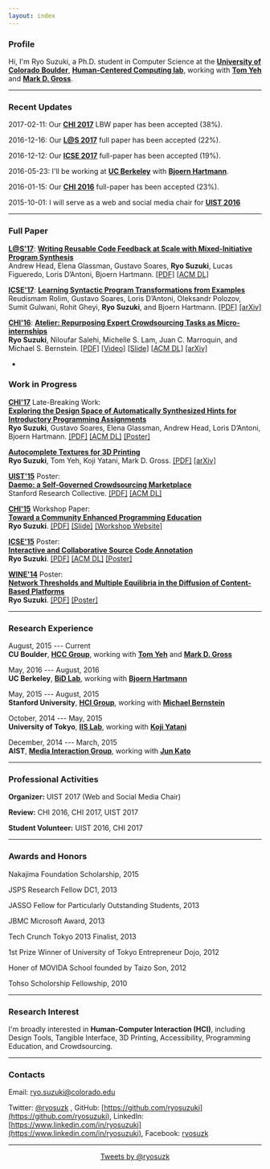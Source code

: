 ```yaml
---
layout: index
---
```


### Profile

Hi, I'm Ryo Suzuki, a Ph.D. student in Computer Science at the [**University of Colorado Boulder**](http://www.colorado.edu/cs/), [**Human-Centered Computing lab**](http://hcc.colorado.edu/), working with [**Tom Yeh**](http://tomyeh.info/) and [**Mark D. Gross**](http://mdgross.net/).


---


### Recent Updates

2017-02-11: Our [**CHI 2017**](https://chi2017.acm.org/) LBW paper has been accepted (38%).

2016-12-16: Our [**L@S 2017**](http://learningatscale.acm.org/las2017/) full paper has been accepted (22%).

2016-12-12: Our [**ICSE 2017**](http://icse2017.gatech.edu/) full-paper has been accepted (19%).

2016-05-23: I'll be working at [**UC Berkeley**](http://bid.berkeley.edu/) with [**Bjoern Hartmann**](http://people.eecs.berkeley.edu/~bjoern/).

2016-01-15: Our [**CHI 2016**](https://chi2016.acm.org/wp/) full-paper has been accepted (23%).

<!--
2016-05-10: I and [**Niloufar**](http://stanford.edu/~niloufar/) present [**Atelier**](http://hci.stanford.edu/publications/2016/atelier/atelier_2016.pdf) at CHI'16. Here is the [**slide**](/publications/chi-2016-slide.pdf).
Our work is also featured in the [**media**](https://backchannel.com/its-not-just-robots-skilled-jobs-are-going-to-meatware-954adf770710).
-->


2015-10-01: I will serve as a web and social media chair for [**UIST 2016**](http://uist.acm.org/uist2016/)



---

### Full Paper

[**L@S'17**](http://learningatscale.acm.org/las2017/): [**Writing Reusable Code Feedback at Scale with Mixed-Initiative Program Synthesis**](https://people.eecs.berkeley.edu/~bjoern/papers/head-mistakebrowser-las2017.pdf) <br>
Andrew Head, Elena Glassman, Gustavo Soares, **Ryo Suzuki**, Lucas Figueredo, Loris D’Antoni, Bjoern Hartmann. [[PDF]](https://people.eecs.berkeley.edu/~bjoern/papers/head-mistakebrowser-las2017.pdf) [[ACM DL]](http://dl.acm.org/citation.cfm?id=3051467)

[**ICSE'17**](http://icse2017.gatech.edu/): [**Learning Syntactic Program Transformations from Examples**](https://people.eecs.berkeley.edu/~bjoern/papers/rolim-refazer-icse2017.pdf) <br>
Reudismam Rolim, Gustavo Soares, Loris D’Antoni, Oleksandr Polozov, Sumit Gulwani, Rohit Gheyi, **Ryo Suzuki**, and Bjoern Hartmann. [[PDF]](https://people.eecs.berkeley.edu/~bjoern/papers/rolim-refazer-icse2017.pdf) [[arXiv]](https://arxiv.org/abs/1608.09000)

[**CHI'16**](https://chi2016.acm.org/wp/): [**Atelier: Repurposing Expert Crowdsourcing Tasks as Micro-internships**](http://hci.stanford.edu/publications/2016/atelier/atelier_2016.pdf) <br>
**Ryo Suzuki**, Niloufar Salehi, Michelle S. Lam, Juan C. Marroquin, and Michael S. Bernstein. [[PDF]](http://hci.stanford.edu/publications/2016/atelier/atelier_2016.pdf) [[Video]](https://youtu.be/tBojZejtFQo) [[Slide]](/publications/chi-2016-slide.pdf) [[ACM DL]](http://dl.acm.org/citation.cfm?id=2858121) [[arXiv]](https://arxiv.org/abs/1602.06634)

-

### Work in Progress

[**CHI'17**](https://chi2017.acm.org/) Late-Breaking Work: <br>
[**Exploring the Design Space of Automatically Synthesized Hints for Introductory Programming Assignments**](/publications/chi-2017.pdf)<br>
**Ryo Suzuki**, Gustavo Soares, Elena Glassman, Andrew Head, Loris D’Antoni, Bjoern Hartmann.
[[PDF]](/publications/chi-2017.pdf) [[ACM DL]](http://dl.acm.org/citation.cfm?id=3053187) [[Poster]](/publications/chi-2017-poster.pdf)

[**Autocomplete Textures for 3D Printing**](https://arxiv.org/pdf/1703.05700.pdf)<br>
**Ryo Suzuki**, Tom Yeh, Koji Yatani, Mark D. Gross. [[PDF]](https://arxiv.org/pdf/1703.05700.pdf) [[arXiv]](https://arxiv.org/abs/1703.05700)

[**UIST'15**](http://uist.acm.org/uist2015/about) Poster: <br>
[**Daemo: a Self-Governed Crowdsourcing Marketplace**](http://hci.stanford.edu/publications/2015/crowdresearch/daemo-uist.pdf)<br>
Stanford Research Collective. [[PDF]](http://hci.stanford.edu/publications/2015/crowdresearch/daemo-uist.pdf) [[ACM DL]](http://dl.acm.org/citation.cfm?id=2815739)

[**CHI'15**](http://chi2015.acm.org/) Workshop Paper: <br>
[**Toward a Community Enhanced Programming Education**](/publications/chi-2015.pdf)<br>
**Ryo Suzuki**.
[[PDF]](/publications/chi-2015.pdf) [[Slide]](/publications/chi-2015-slide.pdf)
[[Workshop Website]](http://hci.tokyo/)

[**ICSE'15**](http://2015.icse-conferences.org/) Poster: <br>
[**Interactive and Collaborative Source Code Annotation**](/publications/icse-2015.pdf)<br>
**Ryo Suzuki**.
[[PDF]](/publications/icse-2015.pdf) [[ACM DL]](http://dl.acm.org/citation.cfm?id=2819173) [[Poster]](/publications/icse-2015.pdf)

[**WINE'14**](http://wine2014.amss.ac.cn/) Poster: <br>
[**Network Thresholds and Multiple Equilibria in the Diffusion of Content-Based Platforms**](/publications/wine-2014.pdf)<br>
**Ryo Suzuki**. [[PDF]](/publications/wine-2014.pdf) [[Poster]](/publications/wine-2014.pdf)


---


### Research Experience

August, 2015 --- Current <br>
**CU Boulder**, [**HCC Group**](http://hcc.colorado.edu/), working with [**Tom Yeh**](http://tomyeh.info/) and [**Mark D. Gross**](http://mdgross.net/)

May, 2016 --- August, 2016 <br>
**UC Berkeley**, [**BiD Lab**](http://bid.berkeley.edu/), working with [**Bjoern Hartmann**](http://people.eecs.berkeley.edu/~bjoern/)

May, 2015 --- August, 2015 <br>
**Stanford University**, [**HCI Group**](http://hci.stanford.edu/), working with [**Michael Bernstein**](http://people.eecs.berkeley.edu/~bjoern/)

October, 2014 --- May, 2015 <br>
**University of Tokyo**, [**IIS Lab**](http://iis-lab.org/), working with [**Koji Yatani**](http://yatani.jp/)

December, 2014 --- March, 2015 <br>
**AIST**, [**Media Interaction Group**](https://staff.aist.go.jp/m.goto/MIG/index-j.html), working with [**Jun Kato**](http://junkato.jp/)


---

### Professional Activities

**Organizer:** UIST 2017 (Web and Social Media Chair)

**Review:** CHI 2016, CHI 2017, UIST 2017

**Student Volunteer:** UIST 2016, CHI 2017


---


### Awards and Honors

Nakajima Foundation Scholarship, 2015

JSPS Research Fellow DC1, 2013

JASSO Fellow for Particularly Outstanding Students, 2013

JBMC Microsoft Award, 2013

Tech Crunch Tokyo 2013 Finalist, 2013

1st Prize Winner of University of Tokyo Entrepreneur Dojo, 2012

Honer of MOVIDA School founded by Taizo Son, 2012

Tohso Scholorship Fellowship, 2010

---

### Research Interest

I'm broadly interested in **Human-Computer Interaction (HCI)**, including Design Tools, Tangible Interface, 3D Printing, Accessibility, Programming Education, and Crowdsourcing.

---


### Contacts

Email: ryo.suzuki@colorado.edu

Twitter: [@ryosuzk](https://twitter.com/ryosuzk) , GitHub: [https://github.com/ryosuzuki](https://github.com/ryosuzuki),  LinkedIn: [https://www.linkedin.com/in/ryosuzuki](https://www.linkedin.com/in/ryosuzuki), Facebook: [ryosuzk](https://facebook.com/ryosuzk)

---

<div style="text-align:center;">
<a class="twitter-timeline" href="https://twitter.com/ryosuzk" data-widget-id="586803163707023360" width="580" >Tweets by @ryosuzk</a>
</div>
